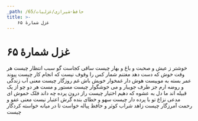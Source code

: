 ```yaml
---
_path: /حافظ-شیرازی/غزلیات/65
title: >-
    غزل شمارهٔ ۶۵
---
```

# غزل شمارهٔ ۶۵

خوشتر ز عیش و صحبت و باغ و بهار چیست
ساقی کجاست گو سبب انتظار چیست
هر وقت خوش که دست دهد مغتنم شمار
کس را وقوف نیست که انجام کار چیست
پیوند عمر بسته به موییست هوش دار
غمخوار خویش باش غم روزگار چیست
معنی آب زندگی و روضه ارم
جز طرف جویبار و می خوشگوار چیست
مستور و مست هر دو چو از یک قبیله اند
ما دل به عشوه که دهیم اختیار چیست
راز درون پرده چه داند فلک خموش
ای مدعی نزاع تو با پرده دار چیست
سهو و خطای بنده گرش اعتبار نیست
معنی عفو و رحمت آمرزگار چیست
زاهد شراب کوثر و حافظ پیاله خواست
تا در میانه خواسته کردگار چیست
